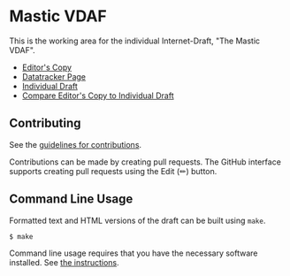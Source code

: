 # Mastic VDAF

This is the working area for the individual Internet-Draft, "The Mastic VDAF".

* [Editor's Copy](https://jimouris.github.io/draft-irtf-mouris-mastic/#go.draft-irtf-mouris-mastic.html)
* [Datatracker Page](https://datatracker.ietf.org/doc/draft-irtf-mouris-mastic)
* [Individual Draft](https://datatracker.ietf.org/doc/html/draft-irtf-mouris-mastic)
* [Compare Editor's Copy to Individual Draft](https://jimouris.github.io/draft-irtf-mouris-mastic/#go.draft-irtf-mouris-mastic.diff)


## Contributing

See the
[guidelines for contributions](https://github.com/jimouris/draft-irtf-mouris-mastic/blob//CONTRIBUTING.md).

Contributions can be made by creating pull requests.
The GitHub interface supports creating pull requests using the Edit (✏) button.


## Command Line Usage

Formatted text and HTML versions of the draft can be built using `make`.

```sh
$ make
```

Command line usage requires that you have the necessary software installed.  See
[the instructions](https://github.com/martinthomson/i-d-template/blob/main/doc/SETUP.md).

